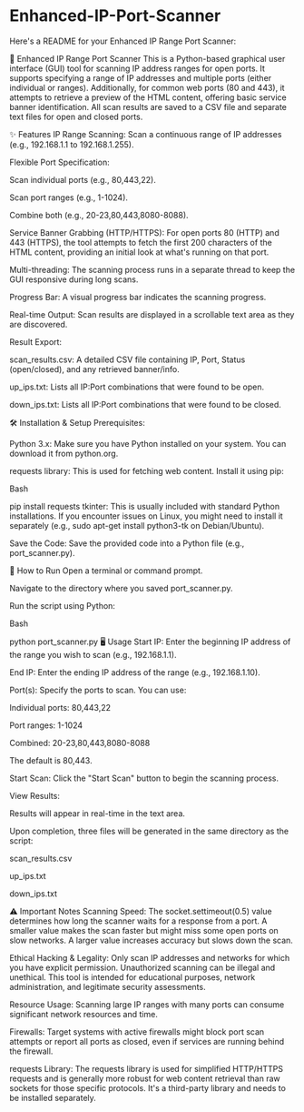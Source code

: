 # Enhanced-IP-Port-Scanner

Here's a README for your Enhanced IP Range Port Scanner:

🚀 Enhanced IP Range Port Scanner
This is a Python-based graphical user interface (GUI) tool for scanning IP address ranges for open ports. It supports specifying a range of IP addresses and multiple ports (either individual or ranges). Additionally, for common web ports (80 and 443), it attempts to retrieve a preview of the HTML content, offering basic service banner identification. All scan results are saved to a CSV file and separate text files for open and closed ports.

✨ Features
IP Range Scanning: Scan a continuous range of IP addresses (e.g., 192.168.1.1 to 192.168.1.255).

Flexible Port Specification:

Scan individual ports (e.g., 80,443,22).

Scan port ranges (e.g., 1-1024).

Combine both (e.g., 20-23,80,443,8080-8088).

Service Banner Grabbing (HTTP/HTTPS): For open ports 80 (HTTP) and 443 (HTTPS), the tool attempts to fetch the first 200 characters of the HTML content, providing an initial look at what's running on that port.

Multi-threading: The scanning process runs in a separate thread to keep the GUI responsive during long scans.

Progress Bar: A visual progress bar indicates the scanning progress.

Real-time Output: Scan results are displayed in a scrollable text area as they are discovered.

Result Export:

scan_results.csv: A detailed CSV file containing IP, Port, Status (open/closed), and any retrieved banner/info.

up_ips.txt: Lists all IP:Port combinations that were found to be open.

down_ips.txt: Lists all IP:Port combinations that were found to be closed.

🛠️ Installation & Setup
Prerequisites:

Python 3.x: Make sure you have Python installed on your system. You can download it from python.org.

requests library: This is used for fetching web content. Install it using pip:

Bash

pip install requests
tkinter: This is usually included with standard Python installations. If you encounter issues on Linux, you might need to install it separately (e.g., sudo apt-get install python3-tk on Debian/Ubuntu).

Save the Code:
Save the provided code into a Python file (e.g., port_scanner.py).

🚀 How to Run
Open a terminal or command prompt.

Navigate to the directory where you saved port_scanner.py.

Run the script using Python:

Bash

python port_scanner.py
🖥️ Usage
Start IP: Enter the beginning IP address of the range you wish to scan (e.g., 192.168.1.1).

End IP: Enter the ending IP address of the range (e.g., 192.168.1.10).

Port(s): Specify the ports to scan. You can use:

Individual ports: 80,443,22

Port ranges: 1-1024

Combined: 20-23,80,443,8080-8088

The default is 80,443.

Start Scan: Click the "Start Scan" button to begin the scanning process.

View Results:

Results will appear in real-time in the text area.

Upon completion, three files will be generated in the same directory as the script:

scan_results.csv

up_ips.txt

down_ips.txt

⚠️ Important Notes
Scanning Speed: The socket.settimeout(0.5) value determines how long the scanner waits for a response from a port. A smaller value makes the scan faster but might miss some open ports on slow networks. A larger value increases accuracy but slows down the scan.

Ethical Hacking & Legality: Only scan IP addresses and networks for which you have explicit permission. Unauthorized scanning can be illegal and unethical. This tool is intended for educational purposes, network administration, and legitimate security assessments.

Resource Usage: Scanning large IP ranges with many ports can consume significant network resources and time.

Firewalls: Target systems with active firewalls might block port scan attempts or report all ports as closed, even if services are running behind the firewall.

requests Library: The requests library is used for simplified HTTP/HTTPS requests and is generally more robust for web content retrieval than raw sockets for those specific protocols. It's a third-party library and needs to be installed separately.
